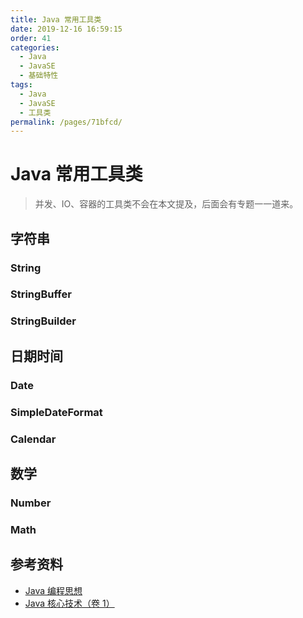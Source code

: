 ```yaml
---
title: Java 常用工具类
date: 2019-12-16 16:59:15
order: 41
categories:
  - Java
  - JavaSE
  - 基础特性
tags:
  - Java
  - JavaSE
  - 工具类
permalink: /pages/71bfcd/
---
```


# Java 常用工具类

> 并发、IO、容器的工具类不会在本文提及，后面会有专题一一道来。

## 字符串

### String

### StringBuffer

### StringBuilder

## 日期时间

### Date

### SimpleDateFormat

### Calendar

## 数学

### Number

### Math

## 参考资料

- [Java 编程思想](https://book.douban.com/subject/2130190/)
- [Java 核心技术（卷 1）](https://book.douban.com/subject/3146174/)